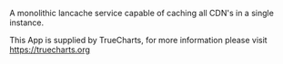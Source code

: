 A monolithic lancache service capable of caching all CDN's in a single instance.

This App is supplied by TrueCharts, for more information please visit https://truecharts.org
